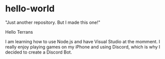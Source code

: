 # hello-world
"Just another repository. But I made this one!"

Hello Terrans

I am learning how to use Node.js and have Visual Studio at the momment.
I really enjoy playing games on my iPhone and using Discord, which is why I decided to create a Discord Bot.
